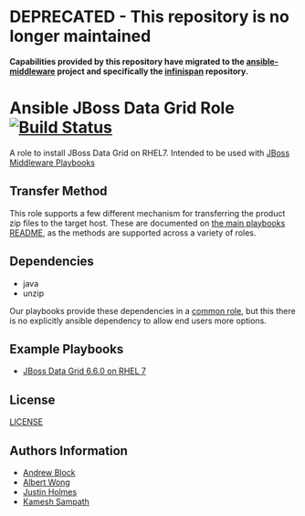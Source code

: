 # DEPRECATED - This repository is no longer maintained

**Capabilities provided by this repository have migrated to the [ansible-middleware](https://github.com/ansible-middleware) project and specifically the [infinispan](https://github.com/ansible-middleware/infinispan) repository.**

Ansible JBoss Data Grid Role [![Build Status](https://travis-ci.org/redhat-cop/jboss_datagrid.svg)](https://travis-ci.org/redhat-cop/jboss_datagrid)
=================

A role to install JBoss Data Grid on RHEL7. Intended to be used with [JBoss Middleware Playbooks](https://github.com/redhat-cop/ansible-middleware-playbooks)

Transfer Method
------------

This role supports a few different mechanism for transferring the product zip files to the target host. These are documented on [the main playbooks README](https://github.com/redhat-cop/ansible-middleware-playbooks), as the methods are supported across a variety of roles.

Dependencies
------------

- java
- unzip

Our playbooks provide these dependencies in a [common role](https://github.com/redhat-cop/ansible-role-jboss-common), but this there is no explicitly ansible dependency to allow end users more options.

Example Playbooks
----------------

- [JBoss Data Grid 6.6.0 on RHEL 7](https://github.com/redhat-cop/ansible-middleware-playbooks/blob/master/jdg-6.6.0-rhel7.yml)

License
-------

[LICENSE](./LICENSE)

Authors Information
------------------

- [Andrew Block](https://github.com/sabre1041)
- [Albert Wong](https://github.com/alberttwong)
- [Justin Holmes](https://github.com/sherl0cks)
- [Kamesh Sampath](https://github.com/kameshsampath)
